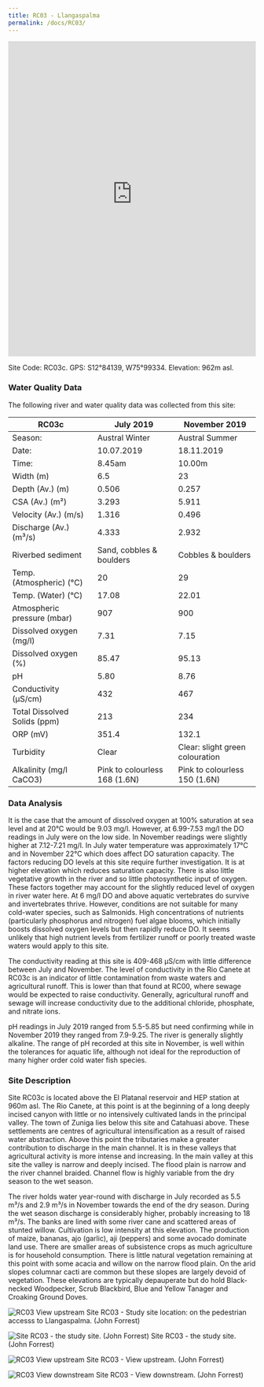 ```yaml
---
title: RC03 - Llangaspalma
permalink: /docs/RC03/
---
```


<iframe width="100%" height="640" allowfullscreen style="border-style:none;" src="https://cavep-undc-hosting.netlify.com/sites/RC03/app-files/"></iframe>

Site Code: RC03c.  GPS: S12°84139, W75°99334. Elevation:
962m asl.

### Water Quality Data

The following river and water quality data was collected from this site:

| RC03c                        | July 2019                     | November 2019            |
|------------------------------|-------------------------------|--------------------------|
| Season:                      | Austral Winter                | Austral Summer           |
| Date:                        | 10.07.2019                    | 18.11.2019               |
| Time:                        | 8.45am                        | 10.00m                   |
| Width (m)                    | 6.5                           | 23                       |
| Depth (Av.) (m)              | 0.506                         | 0.257                    |
| CSA (Av.) (m²)               | 3.293                         | 5.911                    |
| Velocity (Av.) (m/s)         | 1.316                         | 0.496                    |
| Discharge (Av.) (m³/s)       | 4.333                         | 2.932                    |
| Riverbed sediment            | Sand, cobbles & boulders      | Cobbles & boulders       |
| Temp. (Atmospheric) (°C)     | 20                            | 29                       |
| Temp. (Water) (°C)           | 17.08                         | 22.01                    |
| Atmospheric pressure (mbar)  | 907                           | 900                      |
| Dissolved oxygen (mg/l)      | 7.31                          | 7.15                     |
| Dissolved oxygen (%)         | 85.47                         | 95.13                    |
| pH                           | 5.80                          | 8.76                     |
| Conductivity (µS/cm)         | 432                           | 467                      |
| Total Dissolved Solids (ppm) | 213                           | 234                      |
| ORP (mV)                     | 351.4                         | 132.1                    |
| Turbidity                    | Clear                         | Clear: slight green colouration      |
| Alkalinity (mg/l CaCO3)      | Pink to colourless 168 (1.6N) | Pink to colourless 150 (1.6N)   |

### Data Analysis
It is the case that the amount of dissolved oxygen at 100% saturation at sea level and at 20°C would be 9.03 mg/l. However, at 6.99-7.53 mg/l the DO readings in July were on the low side. In November readings were slightly higher at 7.12-7.21 mg/l. In July water temperature was approximately 17°C and in November 22°C which does affect DO saturation capacity. The factors reducing DO levels at this site require further investigation. It is at higher elevation which reduces saturation capacity. There is also little vegetative growth in the river and so little photosynthetic input of oxygen. These factors together may account for the slightly reduced level of oxygen in river water here. At 6 mg/l DO and above aquatic vertebrates do survive and invertebrates thrive. However, conditions are not suitable for many cold-water species, such as Salmonids. High concentrations of nutrients (particularly phosphorus and nitrogen) fuel algae blooms, which initially boosts dissolved oxygen levels but then rapidly reduce DO. It seems unlikely that high nutrient levels from fertilizer runoff or poorly treated waste waters would apply to this site. 

The conductivity reading at this site is 409-468 µS/cm with little difference between July and November. The level of conductivity in the Rio Canete at RC03c is an indicator of little contamination from waste waters and agricultural runoff. This is lower than that found at RC00, where sewage would be expected to raise conductivity. Generally, agricultural runoff and sewage will increase conductivity due to the additional chloride, phosphate, and nitrate ions. 

pH readings in July 2019 ranged from 5.5-5.85 but need confirming while in November 2019 they ranged from 7.9-9.25. The river is generally slightly alkaline. The range of pH recorded at this site in November, is well within the tolerances for aquatic life, although not ideal for the reproduction of many higher order cold water fish species.

### Site Description
Site RC03c is located above the El Platanal reservoir and HEP station at 960m asl. The Rio Canete, at this point is at the beginning of a long deeply incised canyon with little or no intensively cultivated lands in the principal valley. The town of Zuniga lies below this site and Catahuasi above. These settlements are centres of agricultural intensification as a result of raised water abstraction. Above this point the tributaries make a greater contribution to discharge in the main channel. It is in these valleys that agricultural activity is more intense and increasing. In the main valley at this site the valley is narrow and deeply incised. The flood plain is narrow and the river channel braided. Channel flow is highly variable from the dry season to the wet season.
 
The river holds water year-round with discharge in July recorded as 5.5 m³/s and 2.9 m³/s in November towards the end of the dry season. During the wet season discharge is considerably higher, probably increasing to 18 m³/s. The banks are lined with some river cane and scattered areas of stunted willow. Cultivation is low intensity at this elevation. The production of maize, bananas, ajo (garlic), aji (peppers) and some avocado dominate land use. There are smaller areas of subsistence crops as much agriculture is for household consumption. There is little natural vegetation remaining at this point with some acacia and willow on the narrow flood plain. On the arid slopes columnar cacti are common but these slopes are largely devoid of vegetation. These elevations are typically depauperate but do hold Black-necked Woodpecker, Scrub Blackbird, Blue and Yellow Tanager and Croaking Ground Doves.


![RC03 View upstream](/assets/SiteDescriptions/RC03/RC03BelowLlangastambo.jpg)
Site RC03 - Study site location: on the pedestrian accesss to Llangaspalma. (John Forrest)


![Site RC03 - the study site. (John Forrest)](/assets/SiteDescriptions/RC03/RC03Studysite.JPG)
Site RC03 - the study site. (John Forrest)


![RC03 View upstream](/assets/SiteDescriptions/RC03/RC03Viewupstream.JPG)
Site RC03 - View upstream. (John Forrest)


![RC03 View downstream](/assets/SiteDescriptions/RC03/RC03Viewdownstream.JPG)
Site RC03 - View downstream. (John Forrest)
